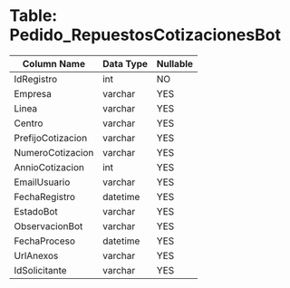 # Table: Pedido_RepuestosCotizacionesBot

| Column Name | Data Type | Nullable |
|-------------|-----------|----------|
| IdRegistro | int | NO |
| Empresa | varchar | YES |
| Linea | varchar | YES |
| Centro | varchar | YES |
| PrefijoCotizacion | varchar | YES |
| NumeroCotizacion | varchar | YES |
| AnnioCotizacion | int | YES |
| EmailUsuario | varchar | YES |
| FechaRegistro | datetime | YES |
| EstadoBot | varchar | YES |
| ObservacionBot | varchar | YES |
| FechaProceso | datetime | YES |
| UrlAnexos | varchar | YES |
| IdSolicitante | varchar | YES |
